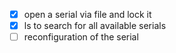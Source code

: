 - [x] open a serial via file and lock it
- [x] ls to search for all available serials
- [ ] reconfiguration of the serial 